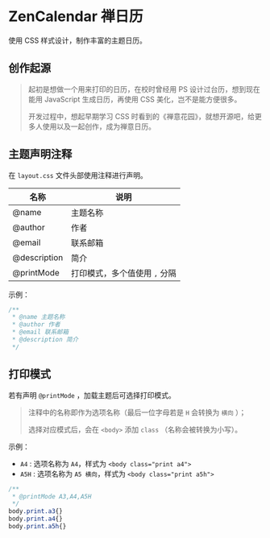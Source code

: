 # ZenCalendar 禅日历
使用 CSS 样式设计，制作丰富的主题日历。



## 创作起源

> 起初是想做一个用来打印的日历，在校时曾经用 PS 设计过台历，想到现在能用 JavaScript 生成日历，再使用 CSS 美化，岂不是能方便很多。
> 
> 开发过程中，想起早期学习 CSS 时看到的《禅意花园》，就想开源吧，给更多人使用以及一起创作，成为禅意日历。




## 主题声明注释
在 `layout.css` 文件头部使用注释进行声明。

| 名称         | 说明                          |
| ------------ | ----------------------------- |
| @name        | 主题名称                      |
| @author      | 作者                          |
| @email       | 联系邮箱                      |
| @description | 简介                          |
| @printMode   | 打印模式，多个值使用 `,` 分隔 |

示例：

```css
/**
 * @name 主题名称
 * @author 作者
 * @email 联系邮箱
 * @description 简介
 */
```



## 打印模式

若有声明 `@printMode` ，加载主题后可选择打印模式。

> 注释中的名称即作为选项名称（最后一位字母若是 `H` 会转换为 `横向` ）；
> 
> 选择对应模式后，会在 `<body>` 添加 `class` （名称会被转换为小写）。

示例：

- `A4` : 选项名称为 `A4`，样式为 `<body class="print a4">` 
- `A5H` : 选项名称为 `A5 横向`，样式为 `<body class="print a5h">` 

```css
/**
 * @printMode A3,A4,A5H
 */
body.print.a3{}
body.print.a4{}
body.print.a5h{}
```

